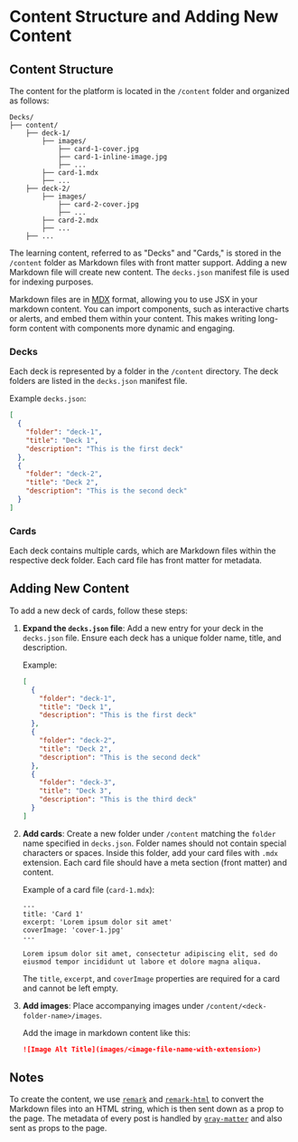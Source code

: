 # Content Structure and Adding New Content

## Content Structure

The content for the platform is located in the `/content` folder and organized as follows:

```
Decks/
├── content/
    ├── deck-1/
        ├── images/
            ├── card-1-cover.jpg
            ├── card-1-inline-image.jpg
            ├── ...
        ├── card-1.mdx
        ├── ...
    ├── deck-2/
        ├── images/
            ├── card-2-cover.jpg
            ├── ...
        ├── card-2.mdx
        ├── ...
    ├── ...
```

The learning content, referred to as "Decks" and "Cards," is stored in the `/content` folder as Markdown files with front matter support. Adding a new Markdown file will create new content. The `decks.json` manifest file is used for indexing purposes.

Markdown files are in [MDX](https://mdxjs.com/docs/what-is-mdx/) format, allowing you to use JSX in your markdown content. You can import components, such as interactive charts or alerts, and embed them within your content. This makes writing long-form content with components more dynamic and engaging.

### Decks

Each deck is represented by a folder in the `/content` directory. The deck folders are listed in the `decks.json` manifest file.

Example `decks.json`:

```json
[
  {
    "folder": "deck-1",
    "title": "Deck 1",
    "description": "This is the first deck"
  },
  {
    "folder": "deck-2",
    "title": "Deck 2",
    "description": "This is the second deck"
  }
]
```

### Cards

Each deck contains multiple cards, which are Markdown files within the respective deck folder. Each card file has front matter for metadata.

## Adding New Content

To add a new deck of cards, follow these steps:

1. **Expand the `decks.json` file**: Add a new entry for your deck in the `decks.json` file. Ensure each deck has a unique folder name, title, and description.

   Example:

   ```json
   [
     {
       "folder": "deck-1",
       "title": "Deck 1",
       "description": "This is the first deck"
     },
     {
       "folder": "deck-2",
       "title": "Deck 2",
       "description": "This is the second deck"
     },
     {
       "folder": "deck-3",
       "title": "Deck 3",
       "description": "This is the third deck"
     }
   ]
   ```

2. **Add cards**: Create a new folder under `/content` matching the `folder` name specified in `decks.json`. Folder names should not contain special characters or spaces. Inside this folder, add your card files with `.mdx` extension. Each card file should have a meta section (front matter) and content.

   Example of a card file (`card-1.mdx`):

   ```mdx
   ---
   title: 'Card 1'
   excerpt: 'Lorem ipsum dolor sit amet'
   coverImage: 'cover-1.jpg'
   ---

   Lorem ipsum dolor sit amet, consectetur adipiscing elit, sed do eiusmod tempor incididunt ut labore et dolore magna aliqua.
   ```

   The `title`, `excerpt`, and `coverImage` properties are required for a card and cannot be left empty.

3. **Add images**: Place accompanying images under `/content/<deck-folder-name>/images`.

   Add the image in markdown content like this:

   ```md
   ![Image Alt Title](images/<image-file-name-with-extension>)
   ```

## Notes

To create the content, we use [`remark`](https://github.com/remarkjs/remark) and [`remark-html`](https://github.com/remarkjs/remark-html) to convert the Markdown files into an HTML string, which is then sent down as a prop to the page. The metadata of every post is handled by [`gray-matter`](https://github.com/jonschlinkert/gray-matter) and also sent as props to the page.
